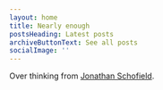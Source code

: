 ```yaml
---
layout: home
title: Nearly enough
postsHeading: Latest posts
archiveButtonText: See all posts
socialImage: ''
---
```

Over thinking from [Jonathan Schofield]().
